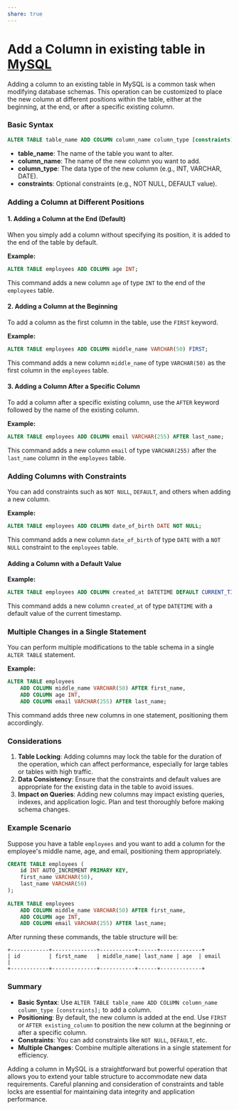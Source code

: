 ```yaml
---
share: true
---
```

  
# Add a Column in existing table in [MySQL](MySQL.md)   
  
Adding a column to an existing table in MySQL is a common task when modifying database schemas. This operation can be customized to place the new column at different positions within the table, either at the beginning, at the end, or after a specific existing column.   
  
### Basic Syntax  
  
```sql  
ALTER TABLE table_name ADD COLUMN column_name column_type [constraints];  
```  
  
- **table_name**: The name of the table you want to alter.  
- **column_name**: The name of the new column you want to add.  
- **column_type**: The data type of the new column (e.g., INT, VARCHAR, DATE).  
- **constraints**: Optional constraints (e.g., NOT NULL, DEFAULT value).  
  
### Adding a Column at Different Positions  
  
#### 1. Adding a Column at the End (Default)  
  
When you simply add a column without specifying its position, it is added to the end of the table by default.  
  
**Example:**  
  
```sql  
ALTER TABLE employees ADD COLUMN age INT;  
```  
  
This command adds a new column `age` of type `INT` to the end of the `employees` table.  
  
#### 2. Adding a Column at the Beginning  
  
To add a column as the first column in the table, use the `FIRST` keyword.  
  
**Example:**  
  
```sql  
ALTER TABLE employees ADD COLUMN middle_name VARCHAR(50) FIRST;  
```  
  
This command adds a new column `middle_name` of type `VARCHAR(50)` as the first column in the `employees` table.  
  
#### 3. Adding a Column After a Specific Column  
  
To add a column after a specific existing column, use the `AFTER` keyword followed by the name of the existing column.  
  
**Example:**  
  
```sql  
ALTER TABLE employees ADD COLUMN email VARCHAR(255) AFTER last_name;  
```  
  
This command adds a new column `email` of type `VARCHAR(255)` after the `last_name` column in the `employees` table.  
  
### Adding Columns with Constraints  
  
You can add constraints such as `NOT NULL`, `DEFAULT`, and others when adding a new column.  
  
**Example:**  
  
```sql  
ALTER TABLE employees ADD COLUMN date_of_birth DATE NOT NULL;  
```  
  
This command adds a new column `date_of_birth` of type `DATE` with a `NOT NULL` constraint to the `employees` table.  
  
#### Adding a Column with a Default Value  
  
**Example:**  
  
```sql  
ALTER TABLE employees ADD COLUMN created_at DATETIME DEFAULT CURRENT_TIMESTAMP;  
```  
  
This command adds a new column `created_at` of type `DATETIME` with a default value of the current timestamp.  
  
### Multiple Changes in a Single Statement  
  
You can perform multiple modifications to the table schema in a single `ALTER TABLE` statement.  
  
**Example:**  
  
```sql  
ALTER TABLE employees   
    ADD COLUMN middle_name VARCHAR(50) AFTER first_name,  
    ADD COLUMN age INT,  
    ADD COLUMN email VARCHAR(255) AFTER last_name;  
```  
  
This command adds three new columns in one statement, positioning them accordingly.  
  
### Considerations  
  
1. **Table Locking**: Adding columns may lock the table for the duration of the operation, which can affect performance, especially for large tables or tables with high traffic.  
2. **Data Consistency**: Ensure that the constraints and default values are appropriate for the existing data in the table to avoid issues.  
3. **Impact on Queries**: Adding new columns may impact existing queries, indexes, and application logic. Plan and test thoroughly before making schema changes.  
  
### Example Scenario  
  
Suppose you have a table `employees` and you want to add a column for the employee's middle name, age, and email, positioning them appropriately.  
  
```sql  
CREATE TABLE employees (  
    id INT AUTO_INCREMENT PRIMARY KEY,  
    first_name VARCHAR(50),  
    last_name VARCHAR(50)  
);  
  
ALTER TABLE employees   
    ADD COLUMN middle_name VARCHAR(50) AFTER first_name,  
    ADD COLUMN age INT,  
    ADD COLUMN email VARCHAR(255) AFTER last_name;  
```  
  
After running these commands, the table structure will be:  
  
```  
+------------+--------------+-----------+------+-------------+  
| id         | first_name   | middle_name| last_name | age  | email      |  
+------------+--------------+-----------+------+-------------+  
```  
  
### Summary  
  
- **Basic Syntax**: Use `ALTER TABLE table_name ADD COLUMN column_name column_type [constraints];` to add a column.  
- **Positioning**: By default, the new column is added at the end. Use `FIRST` or `AFTER existing_column` to position the new column at the beginning or after a specific column.  
- **Constraints**: You can add constraints like `NOT NULL`, `DEFAULT`, etc.  
- **Multiple Changes**: Combine multiple alterations in a single statement for efficiency.  
  
Adding a column in MySQL is a straightforward but powerful operation that allows you to extend your table structure to accommodate new data requirements. Careful planning and consideration of constraints and table locks are essential for maintaining data integrity and application performance.